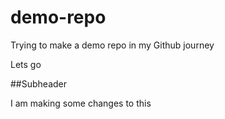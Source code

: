 # demo-repo
Trying to make a demo repo in my Github journey

Lets go

##Subheader

I am making some changes to this
